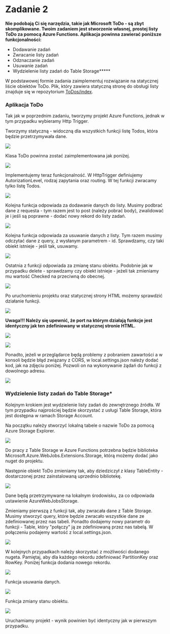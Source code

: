 # Zadanie 2

**Nie podobają Ci się narzędzia, takie jak Microsoft ToDo - są zbyt skomplikowane. Twoim zadaniem jest stworzenie własnej, prostej listy ToDo za pomocą Azure Functions. Aplikacja powinna zawierać poniższe funkcjonalności:** 

* Dodawanie zadań
* Zwracanie listy zadań
* Odznaczanie zadań
* Usuwanie zadań
* Wydzielenie listy zadań do Table Storage**\***

W podstawowej formie zadania zaimplementuj rozwiązanie na statycznej liście obiektów ToDo. Plik, który zawiera statyczną stronę do obsługi listy znajduje się w repozytorium [ToDos/index](https://raw.githubusercontent.com/akademia-azure/AzureServerlessWorkshops/master/ToDos/index.html).

### Aplikacja ToDo

Tak jak w poprzednim zadaniu, tworzymy projekt Azure Functions, jednak w tym przypadku wybieramy Http Trigger.

Tworzymy statyczną - widoczną dla wszystkich funkcji listę Todos, która będzie przetrzymywała dane.

![](../../.gitbook/assets/image%20%2826%29.png)

Klasa ToDo powinna zostać zaimplementowana jak poniżej.

![](../../.gitbook/assets/image%20%2819%29.png)

Implementujemy teraz funkcjonalność. W HttpTrigger definiujemy AutorizationLevel, rodzaj zapytania oraz routing. W tej funkcji zwracamy tylko listę Todos.

![](../../.gitbook/assets/image%20%2813%29.png)

Kolejna funkcja odpowiada za dodawanie danych do listy. Musimy podbrać dane z requesta - tym razem jest to post \(należy pobrać body\), zwalidować je i jeśli są poprawne - dodać nowy rekord do listy zadań.

![](../../.gitbook/assets/image%20%2815%29.png)

Kolejna funkcja odpowiada za usuwanie danych z listy. Tym razem musimy odczytać dane z query, z wysłanym parametrem - id. Sprawdzamy, czy taki obiekt istnieje - jeśli tak, usuwamy.

![](../../.gitbook/assets/image%20%281%29.png)

Ostatnia z funkcji odpowiada za zmianę stanu obiektu. Podobnie jak w przypadku delete - sprawdzamy czy obiekt istnieje - jeżeli tak zmieniamy mu wartość Checked na przeciwną do obecnej.



![](../../.gitbook/assets/image%20%289%29.png)

Po uruchomieniu projektu oraz statycznej strony HTML możemy sprawdzić działanie funkcji.

![](../../.gitbook/assets/image%20%285%29.png)

**Uwaga!!! Należy się upewnić, że port na którym działają funkcje jest identyczny jak ten zdefiniowany w statycznej stronie HTML.** 

![](../../.gitbook/assets/image%20%2817%29.png)

![](../../.gitbook/assets/image%20%287%29.png)

Ponadto, jeżeli w przeglądarce będą problemy z pobraniem zawartości a w konsoli będzie błąd związany z CORS, w local.settings.json należy dodać kod, jak na zdjęciu poniżej. Pozwoli on na wykonywanie żądań do funkcji z dowolnego adresu.

![](../../.gitbook/assets/image%20%2846%29.png)

### **Wydzielenie listy zadań do Table Storage\***

Kolejnym krokiem jest wydzielenie listy zadań do zewnętrznego źródła. W tym przypadku najprościej będzie skorzystać z usługi Table Storage, która jest dostępna w ramach Storage Account.

Na początku należy stworzyć lokalną tabele o nazwie ToDo za pomocą Azure Storage Explorer.

![](../../.gitbook/assets/image%20%284%29.png)

Do pracy z Table Storage w Azure Functions potrzebna będzie biblioteka Microsoft.Azure.WebJobs.Extensions.Storage, którą możemy dodać jako nuget do projektu.

Następnie obiekt ToDo zmieniamy tak, aby dziedziczył z klasy TableEntity - dostarczonej przez zainstalowaną uprzednio bibliotekę.

![](../../.gitbook/assets/image%20%2830%29.png)

Dane będą przetrzymywane na lokalnym środowisku, za co odpowiada ustawienie AzureWebJobsStorage.

Zmieniamy pierwszą z funkcji tak, aby zwracała dane z Table Storage. Musimy stworzyć query, które będzie zwracało wszystkie dane ze zdefiniowanej przez nas tabeli. Ponadto dodajemy nowy parametr do funkcji - Table, który "połączy" ją ze zdefiniowaną przez nas tabelą. W połączeniu podajemy wartość z local.settings.json.

![](../../.gitbook/assets/image%20%2845%29.png)

W kolejnych przypadkach należy skorzystać z możliwości dodanego nugeta. Pamiętaj, aby dla każdego rekordu zdefiniować PartitionKey oraz RowKey. Poniżej funkcja dodania nowego rekordu.

![](../../.gitbook/assets/image%20%2816%29.png)

Funkcja usuwania danych.

![](../../.gitbook/assets/image%20%2840%29.png)

Funkcja zmiany stanu obiektu.

![](../../.gitbook/assets/image%20%2839%29.png)

Uruchamiamy projekt - wynik powinien być identyczny jak w pierwszym przypadku.

